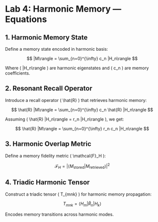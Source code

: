 # Lab 4: Harmonic Memory — Equations

## 1. Harmonic Memory State

Define a memory state encoded in harmonic basis:

$$
|M\rangle = \sum_{n=0}^{\infty} c_n |H_n\rangle
$$

Where \( |H_n\rangle \) are harmonic eigenstates and \( c_n \) are memory coefficients.

## 2. Resonant Recall Operator

Introduce a recall operator \( \hat{R} \) that retrieves harmonic memory:

$$
\hat{R} |M\rangle = \sum_{n=0}^{\infty} c_n \hat{R} |H_n\rangle
$$

Assuming \( \hat{R} |H_n\rangle = r_n |H_n\rangle \), we get:

$$
\hat{R} |M\rangle = \sum_{n=0}^{\infty} r_n c_n |H_n\rangle
$$

## 3. Harmonic Overlap Metric

Define a memory fidelity metric \( \mathcal{F}_H \):

$$
\mathcal{F}_H = |\langle M_{\text{stored}} | M_{\text{retrieved}} \rangle|^2
$$

## 4. Triadic Harmonic Tensor

Construct a triadic tensor \( T_{mnk} \) for harmonic memory propagation:

$$
T_{mnk} = \langle H_m | \hat{R}_n | H_k \rangle
$$

Encodes memory transitions across harmonic modes.

